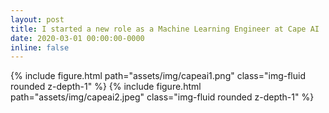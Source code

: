 ```yaml
---
layout: post
title: I started a new role as a Machine Learning Engineer at Cape AI
date: 2020-03-01 00:00:00-0000
inline: false
---
```


{% include figure.html path="assets/img/capeai1.png" class="img-fluid rounded z-depth-1" %}
{% include figure.html path="assets/img/capeai2.jpeg" class="img-fluid rounded z-depth-1" %}
